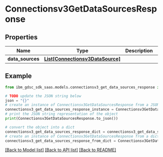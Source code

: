 # Connectionsv3GetDataSourcesResponse


## Properties

Name | Type | Description | Notes
------------ | ------------- | ------------- | -------------
**data_sources** | [**List[Connectionsv3DataSource]**](Connectionsv3DataSource.md) |  | [optional] 

## Example

```python
from ibm_gdsc_sdk_saas.models.connectionsv3_get_data_sources_response import Connectionsv3GetDataSourcesResponse

# TODO update the JSON string below
json = "{}"
# create an instance of Connectionsv3GetDataSourcesResponse from a JSON string
connectionsv3_get_data_sources_response_instance = Connectionsv3GetDataSourcesResponse.from_json(json)
# print the JSON string representation of the object
print(Connectionsv3GetDataSourcesResponse.to_json())

# convert the object into a dict
connectionsv3_get_data_sources_response_dict = connectionsv3_get_data_sources_response_instance.to_dict()
# create an instance of Connectionsv3GetDataSourcesResponse from a dict
connectionsv3_get_data_sources_response_from_dict = Connectionsv3GetDataSourcesResponse.from_dict(connectionsv3_get_data_sources_response_dict)
```
[[Back to Model list]](../README.md#documentation-for-models) [[Back to API list]](../README.md#documentation-for-api-endpoints) [[Back to README]](../README.md)


